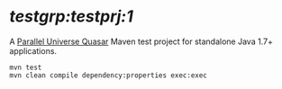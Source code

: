 # *testgrp:testprj:1*

A [Parallel Universe Quasar](http://www.paralleluniverse.co/quasar/) Maven test project for standalone Java 1.7+ applications.


```
mvn test
mvn clean compile dependency:properties exec:exec
```